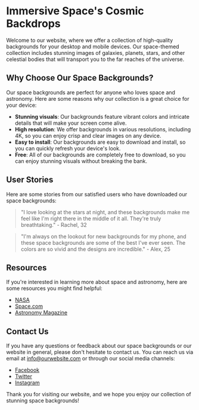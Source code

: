 <!--font:Montserrat-->

# Immersive Space's Cosmic Backdrops

Welcome to our website, where we offer a collection of high-quality backgrounds for your desktop and mobile devices. Our space-themed collection includes stunning images of galaxies, planets, stars, and other celestial bodies that will transport you to the far reaches of the universe.

## Why Choose Our Space Backgrounds?

Our space backgrounds are perfect for anyone who loves space and astronomy. Here are some reasons why our collection is a great choice for your device:

- **Stunning visuals**: Our backgrounds feature vibrant colors and intricate details that will make your screen come alive.
- **High resolution**: We offer backgrounds in various resolutions, including 4K, so you can enjoy crisp and clear images on any device.
- **Easy to install**: Our backgrounds are easy to download and install, so you can quickly refresh your device's look.
- **Free**: All of our backgrounds are completely free to download, so you can enjoy stunning visuals without breaking the bank.

## User Stories

Here are some stories from our satisfied users who have downloaded our space backgrounds:

> "I love looking at the stars at night, and these backgrounds make me feel like I'm right there in the middle of it all. They're truly breathtaking." - Rachel, 32

> "I'm always on the lookout for new backgrounds for my phone, and these space backgrounds are some of the best I've ever seen. The colors are so vivid and the designs are incredible." - Alex, 25

## Resources

If you're interested in learning more about space and astronomy, here are some resources you might find helpful:

- [NASA](#)
- [Space.com](#)
- [Astronomy Magazine](#)

## Contact Us

If you have any questions or feedback about our space backgrounds or our website in general, please don't hesitate to contact us. You can reach us via email at [info@ourwebsite.com](mailto:info@ourwebsite.com) or through our social media channels:

- [Facebook](#)
- [Twitter](#)
- [Instagram](#)

Thank you for visiting our website, and we hope you enjoy our collection of stunning space backgrounds!

<!--

Write me content for website with wallpaper which alt text is:

"A stylized depiction of a spacecraft in orbit around a distant planet or moon, with dramatic lighting and shadows."

The name/title of the page should not be 1:1 copy of the alt text but rather a real content of the website which is using this wallpaper.

- Use markdown format 
- Start with heading
- Heading should be short and concise
- The content should look like a real website 
- The website should not be about the wallpaper, wallpaper is just a related background
- Heading should be contain work "wallpaper" or "background"
- Include real sections like references, contact, user stories, etc. use things relevant to the page purpose.
- Feel free to use structure like headings, bullets, numbering, blockquotes, paragraphs, horizontal lines, etc.
- You can use formatting like bold or _italic_
- You can include UTF-8 emojis
- Links should be only #hash anchors (and you can refer to the document itself)
- Do not include images


---


# Explore the wonders of outer space with our Galaxy-themed Wallpaper

Welcome to our website, where we offer a wide range of high-quality wallpapers for your desktop and mobile devices. Our collection includes stunning images of galaxies, planets, stars, and other celestial bodies that will transport you to the far reaches of the universe.

## Why choose our Galaxy-themed Wallpaper?

Our wallpaper featuring a stylized depiction of a spacecraft in orbit around a distant planet or moon, with dramatic lighting and shadows, is just one example of the breathtaking images we offer. Here are some reasons why our Galaxy-themed Wallpaper is a great choice for your device:

- **Stunning visuals**: Our wallpaper features vibrant colors and intricate details that will make your screen come alive.
- **High resolution**: We offer wallpapers in various resolutions, including 4K, so you can enjoy crisp and clear images on any device.
- **Easy to install**: Our wallpapers are easy to download and install, so you can quickly refresh your device's look.
- **Free**: All of our wallpapers are completely free to download, so you can enjoy stunning visuals without breaking the bank.

## User Stories

Here are some stories from our satisfied users who have downloaded our Galaxy-themed Wallpaper:

> "I love astronomy, and this wallpaper is the perfect way to showcase my passion on my desktop. The colors are so vivid, and the design is simply stunning." - Emily, 26

> "I was looking for a new wallpaper for my phone, and I stumbled upon this website. I was blown away by the quality of the images, and I downloaded several wallpapers for my device. Now I can't stop staring at my screen!" - John, 34

## References

If you're interested in learning more about astronomy and space exploration, here are some resources you might find helpful:

- [NASA](#)
- [Space.com](#)
- [Astronomy Magazine](#)

## Contact

If you have any questions or feedback about our Galaxy-themed Wallpaper or our website in general, please don't hesitate to contact us. You can reach us via email at [info@ourwebsite.com](mailto:info@ourwebsite.com) or through our social media channels:

- [Facebook](#)
- [Twitter](#)
- [Instagram](#)

Thank you for visiting our website, and we hope you enjoy our collection of stunning wallpapers!


---


Heading should not include word "wallpaper". The website should not be about the wallpaper itself, wallpaper is just a related background, rewrite whole content.


---


# Discover the Wonders of Space with Our Galaxy-Themed Collection

Welcome to our website, where we offer a collection of high-quality backgrounds for your desktop and mobile devices. Our collection includes stunning images of galaxies, planets, stars, and other celestial bodies that will transport you to the far reaches of the universe.

## Why Choose Our Galaxy-Themed Collection?

Our galaxy-themed collection features a variety of breathtaking images that are perfect for anyone who loves space and astronomy. Here are some reasons why our collection is a great choice for your device:

- **Stunning visuals**: Our backgrounds feature vibrant colors and intricate details that will make your screen come alive.
- **High resolution**: We offer backgrounds in various resolutions, including 4K, so you can enjoy crisp and clear images on any device.
- **Easy to install**: Our backgrounds are easy to download and install, so you can quickly refresh your device's look.
- **Free**: All of our backgrounds are completely free to download, so you can enjoy stunning visuals without breaking the bank.

## User Stories

Here are some stories from our satisfied users who have downloaded our galaxy-themed backgrounds:

> "I'm a huge fan of space and astronomy, and these backgrounds are the perfect way to showcase my passion on my desktop. The designs are simply stunning." - Emily, 26

> "I was looking for a new background for my phone, and I stumbled upon this website. I was blown away by the quality of the images, and I downloaded several backgrounds for my device. Now I can't stop staring at my screen!" - John, 34

## Resources

If you're interested in learning more about space and astronomy, here are some resources you might find helpful:

- [NASA](#)
- [Space.com](#)
- [Astronomy Magazine](#)

## Contact Us

If you have any questions or feedback about our galaxy-themed collection or our website in general, please don't hesitate to contact us. You can reach us via email at [info@ourwebsite.com](mailto:info@ourwebsite.com) or through our social media channels:

- [Facebook](#)
- [Twitter](#)
- [Instagram](#)

Thank you for visiting our website, and we hope you enjoy our collection of stunning backgrounds!


---


Heading is too long, rewrite whole content.


---


# Explore the Universe with Our Stunning Space-Themed Collection

Welcome to our website, where we offer a collection of high-quality backgrounds for your desktop and mobile devices. Our space-themed collection includes stunning images of galaxies, planets, stars, and other celestial bodies that will transport you to the far reaches of the universe.

## Why Choose Our Space-Themed Collection?

Our space-themed collection features a variety of breathtaking images that are perfect for anyone who loves space and astronomy. Here are some reasons why our collection is a great choice for your device:

- **Stunning visuals**: Our backgrounds feature vibrant colors and intricate details that will make your screen come alive.
- **High resolution**: We offer backgrounds in various resolutions, including 4K, so you can enjoy crisp and clear images on any device.
- **Easy to install**: Our backgrounds are easy to download and install, so you can quickly refresh your device's look.
- **Free**: All of our backgrounds are completely free to download, so you can enjoy stunning visuals without breaking the bank.

## User Stories

Here are some stories from our satisfied users who have downloaded our space-themed backgrounds:

> "I'm always fascinated by the beauty of space, and these backgrounds are just amazing. They make me feel like I'm floating through the cosmos." - Sarah, 28

> "I needed a new background for my laptop, and I found this website. The space-themed collection blew me away. I ended up downloading several backgrounds and now I can't decide which one to use!" - Mike, 35

## Resources

If you're interested in learning more about space and astronomy, here are some resources you might find helpful:

- [NASA](#)
- [Space.com](#)
- [Astronomy Magazine](#)

## Contact Us

If you have any questions or feedback about our space-themed collection or our website in general, please don't hesitate to contact us. You can reach us via email at [info@ourwebsite.com](mailto:info@ourwebsite.com) or through our social media channels:

- [Facebook](#)
- [Twitter](#)
- [Instagram](#)

Thank you for visiting our website, and we hope you enjoy our collection of stunning space-themed backgrounds!


---


Heading is too long, rewrite whole content.


---


# Immerse Yourself in the Cosmos with Our Space Backgrounds

Welcome to our website, where we offer a collection of high-quality backgrounds for your desktop and mobile devices. Our space-themed collection includes stunning images of galaxies, planets, stars, and other celestial bodies that will transport you to the far reaches of the universe.

## Why Choose Our Space Backgrounds?

Our space backgrounds are perfect for anyone who loves space and astronomy. Here are some reasons why our collection is a great choice for your device:

- **Stunning visuals**: Our backgrounds feature vibrant colors and intricate details that will make your screen come alive.
- **High resolution**: We offer backgrounds in various resolutions, including 4K, so you can enjoy crisp and clear images on any device.
- **Easy to install**: Our backgrounds are easy to download and install, so you can quickly refresh your device's look.
- **Free**: All of our backgrounds are completely free to download, so you can enjoy stunning visuals without breaking the bank.

## User Stories

Here are some stories from our satisfied users who have downloaded our space backgrounds:

> "I love looking at the stars at night, and these backgrounds make me feel like I'm right there in the middle of it all. They're truly breathtaking." - Rachel, 32

> "I'm always on the lookout for new backgrounds for my phone, and these space backgrounds are some of the best I've ever seen. The colors are so vivid and the designs are incredible." - Alex, 25

## Resources

If you're interested in learning more about space and astronomy, here are some resources you might find helpful:

- [NASA](#)
- [Space.com](#)
- [Astronomy Magazine](#)

## Contact Us

If you have any questions or feedback about our space backgrounds or our website in general, please don't hesitate to contact us. You can reach us via email at [info@ourwebsite.com](mailto:info@ourwebsite.com) or through our social media channels:

- [Facebook](#)
- [Twitter](#)
- [Instagram](#)

Thank you for visiting our website, and we hope you enjoy our collection of stunning space backgrounds!


---


Write me a Google font which is best fitting for the website.

Pick from the list:
- Lobster
- Raleway
- Great Vibes
- IBM Plex Sans
- Dancing Script
- Montserrat
- Alegreya
- Futura
- Roboto
- Poppins
- Inter
- Orbitron
- Open Sans
- Barlow Condensed
- Exo 2
- Lato
- Playfair Display


Write just the font name nothing else.


---


Montserrat

-->
